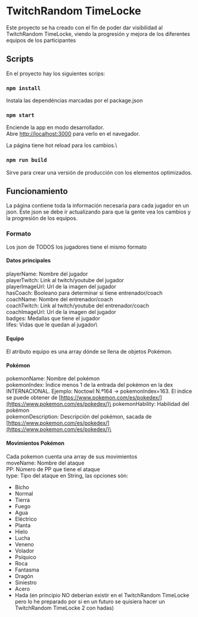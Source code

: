 # TwitchRandom TimeLocke

Este proyecto se ha creado con el fin de poder dar visibilidad al TwitchRandom TimeLocke, viendo la progresión y mejora de los diferentes equipos de los participantes

## Scripts

En el proyecto hay los siguientes scrips:

### `npm install`

Instala las dependéncias marcadas por el package.json

### `npm start`

Enciende la app en modo desarrollador.\
Abre [http://localhost:3000](http://localhost:3000) para verlo en el navegador.

La página tiene hot reload para los cambios.\

### `npm run build`

Sirve para crear una versión de producción con los elementos optimizados.

## Funcionamiento

La página contiene toda la información necesaria para cada jugador en un json.
Este json se debe ir actualizando para que la gente vea los cambios y la progresión de los equipos.

### Formato

Los json de TODOS los jugadores tiene el mismo formato

#### Datos principales

playerName: Nombre del jugador\
playerTwitch: Link al twitch/youtube del jugador\
playerImageUrl: Url de la imagen del jugador\
hasCoach: Booleano para determinar si tiene entrenador/coach\
coachName: Nombre del entrenador/coach\
coachTwitch: Link al twitch/youtube del entrenador/coach\
coachImageUrl: Url de la imagen del jugador\
badges: Medallas que tiene el jugador\
lifes: Vidas que le quedan al jugador\

#### Equipo

El atributo equipo es una array dónde se llena de objetos Pokémon.

#### Pokémon

pokemonName: Nombre del pokémon\
pokemonIndex: Índice menos 1 de la entrada del pokémon en la dex INTERNACIONAL. Ejemplo: Noctowl N.ª164 -> pokemonIndex=163. El índice se puede obtener de [https://www.pokemon.com/es/pokedex/](https://www.pokemon.com/es/pokedex/)\
pokemonHability: Habilidad del pokémon\
pokemonDescription: Descripción del pokémon, sacada de [https://www.pokemon.com/es/pokedex/](https://www.pokemon.com/es/pokedex/)\

#### Movimientos Pokémon

Cada pokemon cuenta una array de sus movimientos\
moveName: Nombre del ataque\
PP: Número de PP que tiene el ataque\
type: Tipo del ataque en String, las opciones són:

- Bicho
- Normal
- Tierra
- Fuego
- Agua
- Eléctrico
- Planta
- Hielo
- Lucha
- Veneno
- Volador
- Psíquico
- Roca
- Fantasma
- Dragón
- Siniestro
- Acero
- Hada (en principio NO deberían existir en el TwitchRandom TimeLocke pero lo he preparado por si en un futuro se quisiera hacer un TwitchRandom TimeLocke 2 con hadas)
